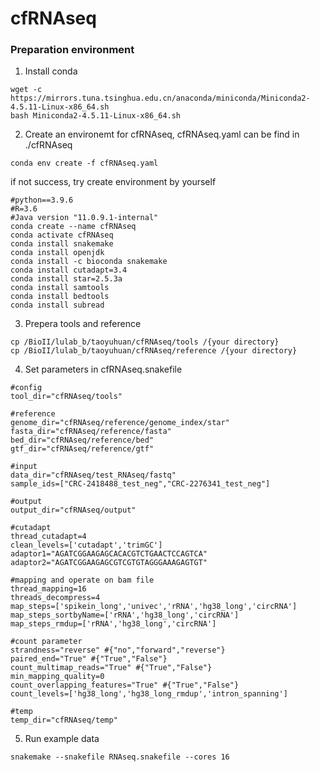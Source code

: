 # cfRNAseq


### Preparation environment
1. Install conda
```
wget -c https://mirrors.tuna.tsinghua.edu.cn/anaconda/miniconda/Miniconda2-4.5.11-Linux-x86_64.sh
bash Miniconda2-4.5.11-Linux-x86_64.sh
```
2. Create an environemt for cfRNAseq, cfRNAseq.yaml can be find in ./cfRNAseq
```
conda env create -f cfRNAseq.yaml
```
if not success, try create environment by yourself
```
#python==3.9.6
#R=3.6
#Java version "11.0.9.1-internal"
conda create --name cfRNAseq
conda activate cfRNAseq
conda install snakemake
conda install openjdk
conda install -c bioconda snakemake
conda install cutadapt=3.4
conda install star=2.5.3a
conda install samtools
conda install bedtools
conda install subread
```
3. Prepera tools and reference
```
cp /BioII/lulab_b/taoyuhuan/cfRNAseq/tools /{your directory}
cp /BioII/lulab_b/taoyuhuan/cfRNAseq/reference /{your directory}
```
4. Set parameters in cfRNAseq.snakefile
```
#config
tool_dir="cfRNAseq/tools"

#reference
genome_dir="cfRNAseq/reference/genome_index/star"
fasta_dir="cfRNAseq/reference/fasta"
bed_dir="cfRNAseq/reference/bed"
gtf_dir="cfRNAseq/reference/gtf"

#input
data_dir="cfRNAseq/test_RNAseq/fastq"
sample_ids=["CRC-2418488_test_neg","CRC-2276341_test_neg"]

#output
output_dir="cfRNAseq/output"

#cutadapt
thread_cutadapt=4
clean_levels=['cutadapt','trimGC']
adaptor1="AGATCGGAAGAGCACACGTCTGAACTCCAGTCA"
adaptor2="AGATCGGAAGAGCGTCGTGTAGGGAAAGAGTGT"

#mapping and operate on bam file
thread_mapping=16
threads_decompress=4
map_steps=['spikein_long','univec','rRNA','hg38_long','circRNA']
map_steps_sortbyName=['rRNA','hg38_long','circRNA']
map_steps_rmdup=['rRNA','hg38_long','circRNA']

#count parameter
strandness="reverse" #{"no","forward","reverse"}
paired_end="True" #{"True","False"}
count_multimap_reads="True" #{"True","False"}
min_mapping_quality=0
count_overlapping_features="True" #{"True","False"}
count_levels=['hg38_long','hg38_long_rmdup','intron_spanning']

#temp
temp_dir="cfRNAseq/temp"
```
5. Run example data
```
snakemake --snakefile RNAseq.snakefile --cores 16
```
